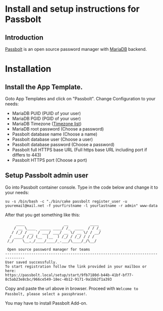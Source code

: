 # Install and setup instructions for Passbolt

## Introduction

[Passbolt](https://www.passbolt.com) is an open source password manager with [MariaDB](https://mariadb.com) backend. 

# Installation

## Install the App Template.

Goto App Templates and click on "Passbolt". Change Configuration to your needs:
- MariaDB PUID (PUID of your user)
- MariaDB PGID (PGID of your user)
- MariaDB Timezone ([Timezone list](https://en.wikipedia.org/wiki/List_of_tz_database_time_zones))
- MariaDB root password (Choose a password)
- Passbolt database name (Choose a name)
- Passbolt database user (Choose a user)
- Passbolt database password (Choose a password)
- Passbolt full HTTPS base URL (Full https base URL including port if differs to 443)
- Passbolt HTTPS port (Choose a port)

## Setup Passbolt admin user

Go into Passbolt container console.
Type in the code below and change it to your needs:
```
su -s /bin/bash -c "./bin/cake passbolt register_user -u youremail@mail.net -f yourfirstname -l yourlastname -r admin" www-data
```
After that you get something like this:
```
     ____                  __          ____  
    / __ \____  _____ ____/ /_  ____  / / /_ 
   / /_/ / __ `/ ___/ ___/ __ \/ __ \/ / __/ 
  / ____/ /_/ (__  |__  ) /_/ / /_/ / / /    
 /_/    \__,_/____/____/_.___/\____/_/\__/   

 Open source password manager for teams
-------------------------------------------------------------------------------
User saved successfully.
To start registration follow the link provided in your mailbox or here: 
https://passbolt.local/setup/start/9fb7180d-b44b-41bf-bf77-8c5ab23e8cbc/966ce549-18ec-4b12-9171-9a1bb2f1a393
```
Copy and paste the url above in browser. Proceed with `Welcome to Passbolt, please select a passphrase!`.

You may have to install Passbolt Add-on.
